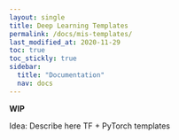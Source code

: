 ```yaml
---
layout: single
title: Deep Learning Templates
permalink: /docs/mis-templates/
last_modified_at: 2020-11-29
toc: true
toc_stickly: true
sidebar:
  title: "Documentation"
  nav: docs
---
```



**WIP**

Idea: Describe here TF + PyTorch templates